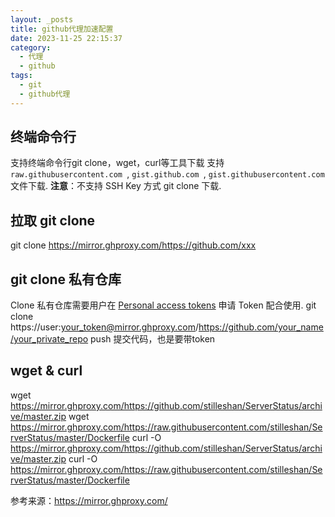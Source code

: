 ```yaml
---
layout: _posts
title: github代理加速配置
date: 2023-11-25 22:15:37
category: 
  - 代理
  - github
tags:
  - git
  - github代理
---
```

## 终端命令行
支持终端命令行git clone，wget，curl等工具下载
支持 `raw.githubusercontent.com `, `gist.github.com `, `gist.githubusercontent.com` 文件下载.
**注意**：不支持 SSH Key 方式 git clone 下载.
## 拉取 git clone
git clone https://mirror.ghproxy.com/https://github.com/xxx

## git clone 私有仓库
Clone 私有仓库需要用户在 [Personal access tokens](https://github.com/settings/tokens) 申请 Token 配合使用.
git clone https://user:your_token@mirror.ghproxy.com/https://github.com/your_name/your_private_repo
push 提交代码，也是要带token

## wget & curl
wget https://mirror.ghproxy.com/https://github.com/stilleshan/ServerStatus/archive/master.zip
wget https://mirror.ghproxy.com/https://raw.githubusercontent.com/stilleshan/ServerStatus/master/Dockerfile
curl -O https://mirror.ghproxy.com/https://github.com/stilleshan/ServerStatus/archive/master.zip
curl -O https://mirror.ghproxy.com/https://raw.githubusercontent.com/stilleshan/ServerStatus/master/Dockerfile

参考来源：https://mirror.ghproxy.com/